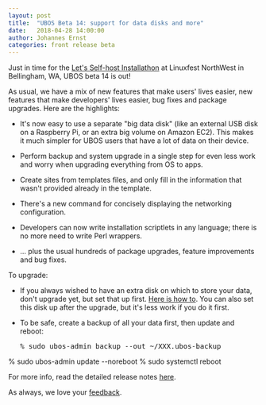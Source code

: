```yaml
---
layout: post
title:  "UBOS Beta 14: support for data disks and more"
date:   2018-04-28 14:00:00
author: Johannes Ernst
categories: front release beta
---
```


Just in time for the
<a href="https://linuxfestnorthwest.org/conferences/lfnw18/program/proposals/77">Let's
Self-host Installathon</a> at Linuxfest NorthWest in Bellingham, WA,
UBOS beta 14 is out!

As usual, we have a mix of new features that make users' lives easier, new features
that make developers' lives easier, bug fixes and package upgrades. Here are the
highlights:

* It's now easy to use a separate "big data disk" (like an external USB disk on a Raspberry Pi,
  or an extra big volume on Amazon EC2). This makes it much simpler for UBOS users that
  have a lot of data on their device.

* Perform backup and system upgrade in a single step for even less work and worry
  when upgrading everything from OS to apps.

* Create sites from templates files, and only fill in the information that wasn't provided
  already in the template.

* There's a new command for concisely displaying the networking configuration.

* Developers can now write installation scriptlets in any language; there is no more need to
  write Perl wrappers.

* ... plus the usual hundreds of package upgrades, feature improvements and bug fixes.


To upgrade:

* If you always wished to have an extra disk on which to store your data, don't upgrade yet,
  but set that up first. <a href="/docs/users/running-out-of-disk-space.html">Here is how to</a>.
  You can also set this disk up after the upgrade, but it's less work if you do it first.

* To be safe, create a backup of all your data first, then update and reboot:

  <pre>% sudo ubos-admin backup --out ~/XXX.ubos-backup
% sudo ubos-admin update --noreboot
% sudo systemctl reboot</pre>

For more info, read the detailed release notes <a href="/docs/releases/beta14/release-notes/">here</a>.

As always, we love your <a href="/community/">feedback</a>.
